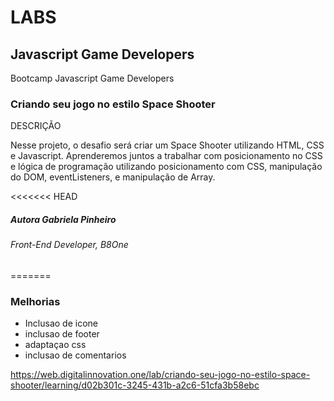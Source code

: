 # LABS 

## Javascript Game Developers

Bootcamp Javascript Game Developers

### Criando seu jogo no estilo Space Shooter

DESCRIÇÃO

Nesse projeto, o desafio será criar um Space Shooter utilizando HTML, CSS e Javascript. Aprenderemos juntos a trabalhar com posicionamento no CSS e lógica de programação utilizando posicionamento com CSS, manipulação do DOM, eventListeners, e manipulação de Array.

<<<<<<< HEAD

##### Autora Gabriela Pinheiro
###### Front-End Developer, B8One

=======
### Melhorias

- Inclusao de icone
- inclusao de footer
- adaptaçao css
- inclusao de comentarios 

https://web.digitalinnovation.one/lab/criando-seu-jogo-no-estilo-space-shooter/learning/d02b301c-3245-431b-a2c6-51cfa3b58ebc
